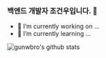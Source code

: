 ### 백엔드 개발자 조건우입니다. 👋

- 🔭 I’m currently working on ...
- 🌱 I’m currently learning ...

![gunwbro's github stats](https://github-readme-stats.vercel.app/api?username=gunwbro&show_icons=true)

